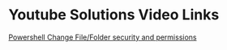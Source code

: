 # Youtube Solutions Video Links


  <a href= "https://youtu.be/0nk2NDYyQT8" />Powershell Change File/Folder security and permissions


